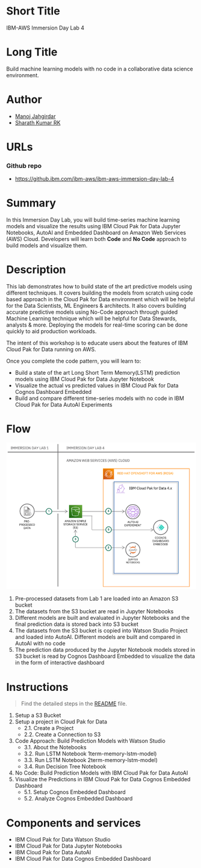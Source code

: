 # Short Title

IBM-AWS Immersion Day Lab 4

# Long Title

Build machine learning models with no code in a collaborative data science environment.

# Author

* [Manoj Jahgirdar](https://developer.ibm.com/profiles/manoj.jahgirdar)
* [Sharath Kumar RK](https://developer.ibm.com/profiles/sharrkum)

# URLs

### Github repo

* https://github.ibm.com/ibm-aws/ibm-aws-immersion-day-lab-4

# Summary

In this Immersion Day Lab, you will build time-series machine learning models and visualize the results using IBM Cloud Pak for Data Jupyter Notebooks, AutoAI and Embedded Dashboard on Amazon Web Services (AWS) Cloud. Developers will learn both **Code** and **No Code** approach to build models and visualize them.  

# Description

This lab demonstrates how to build state of the art predictive models using different techniques. It covers building the models from scratch using code based approach in the Cloud Pak for Data environment which will be helpful for the Data Scientists, ML Engineers & architects. It also covers building accurate predictive models using No-Code approach through guided Machine Learning technique which will be helpful for Data Stewards, analysts & more. Deploying the models for real-time scoring can be done quickly to aid production workloads. 

The intent of this workshop is to educate users about the features of IBM Cloud Pak for Data running on AWS.

Once you complete the code pattern, you will learn to:

* Build a state of the art Long Short Term Memory(LSTM) prediction models using IBM Cloud Pak for Data Jupyter Notebook
* Visualize the actual vs predicted values in IBM Cloud Pak for Data Cognos Dashboard Embedded
* Build and compare different time-series models with no code in IBM Cloud Pak for Data AutoAI Experiments

# Flow

![architecture](doc/source/images/architecture.png)

1. Pre-processed datasets from Lab 1 are loaded into an Amazon S3 bucket
2. The datasets from the S3 bucket are read in Jupyter Notebooks
3. Different models are built and evaluated in Jupyter Notebooks and the final prediction data is stored back into S3 bucket
4. The datasets from the S3 bucket is copied into Watson Studio Project and loaded into AutoAI. Different models are built and compared in AutoAI with no code
5. The prediction data produced by the Jupyter Notebook models stored in S3 bucket is read by Cognos Dashboard Embedded to visualize the data in the form of interactive dashboard  

# Instructions

> Find the detailed steps in the [README](https://github.ibm.com/ibm-aws/ibm-aws-immersion-day-lab-4/blob/main/README.md) file.

1. Setup a S3 Bucket
2. Setup a project in Cloud Pak for Data
    * 2.1. Create a Project
    * 2.2. Create a Connection to S3
3. Code Approach: Build Prediction Models with Watson Studio
    * 3.1. About the Notebooks
    * 3.2. Run LSTM Notebook 1term-memory-lstm-model)
    * 3.3. Run LSTM Notebook 2term-memory-lstm-model)
    * 3.4. Run Decision Tree Notebook
4. No Code: Build Prediction Models with IBM Cloud Pak for Data AutoAI
5. Visualize the Predictions in IBM Cloud Pak for Data Cognos Embedded Dashboard
    * 5.1. Setup Cognos Embedded Dashboard
    * 5.2. Analyze Cognos Embedded Dashboard

# Components and services

* IBM Cloud Pak for Data Watson Studio
* IBM Cloud Pak for Data Jupyter Notebooks
* IBM Cloud Pak for Data AutoAI
* IBM Cloud Pak for Data Cognos Embedded Dashboard
